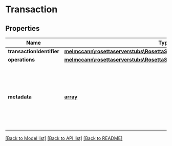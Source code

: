 # Transaction

## Properties
Name | Type | Description | Notes
------------ | ------------- | ------------- | -------------
**transactionIdentifier** | [**melmccann\rosettaserverstubs\RosettaServerStubsModel\TransactionIdentifier**](TransactionIdentifier.md) |  | 
**operations** | [**melmccann\rosettaserverstubs\RosettaServerStubsModel\Operation**](Operation.md) |  | 
**metadata** | [**array**](.md) | Transactions that are related to other transactions (like a cross-shard transactioin) should include the tranaction_identifier of these transactions in the metadata. | [optional] 

[[Back to Model list]](../README.md#documentation-for-models) [[Back to API list]](../README.md#documentation-for-api-endpoints) [[Back to README]](../README.md)


